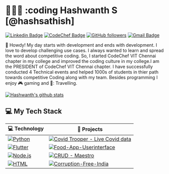 # 👨🏻‍💻 :coding Hashwanth S [@hashsathish]

[![Linkedin Badge](https://img.shields.io/badge/-Hashwanth%20S-blue?style=social&logo=Linkedin&logoColor=blue&link=https://www.linkedin.com/in/stykerhash/)](https://www.linkedin.com/in/stykerhash/) [![CodeChef Badge](http://img.shields.io/badge/-@neo_hash-1ca0f1?style=social&logo=codechef&logoColor=black&link=https://www.codechef.com/users/neo_hash)](https://www.codechef.com/users/neo_hash) [![GitHub followers](https://img.shields.io/github/followers/hashsathish?label=Follow&style=social)](https://github.com/hashsathish/?tab=follow) [![Gmail Badge](https://img.shields.io/badge/-hashwanth2002@gmail-c14438?style=social&logo=Gmail&logoColor=red&link=mailto:hashwanth2002@gmail.com)](mailto:hashwanth2002@gmail.com) 


:wave: Howdy! My day starts with development and ends with development. I love to develop challenging use cases. I always wanted to learn and spread the word about competitive coding. So, I started CodeChef VIT Chennai chapter in my college and improved the coding culture in my college.I am the PRESIDENT of CodeChef VIT Chennai chapter. I have  successfully conducted 4 Technical events and helped 1000s of students in thier path towards competitive Coding along with my team. Besides programming I enjoy :video_game: gaming and 🌆: Travelling.

[![Hashwanth's github stats](https://github-readme-stats.vercel.app/api?username=hashsathish&theme=chartreuse-dark&show_icons=true)](https://github.com/hashsathish)

## 💻 My Tech Stack

<!-- START OF PROFILE STACK, DO NOT REMOVE -->
| 💻 **Technology** | 🚀 **Projects** |
|-|-|
| [![Python](https://img.shields.io/static/v1?label=&message=Python&color=3C78A9&logo=python&logoColor=FFFFFF)](https://www.python.org/) | [![Covid Trooper - Live Covid data](https://img.shields.io/static/v1?label=Covid-Trooper--Live-Covid-Data-Scraping-Tweeting-and-text-to-speech&message=%20&color=000605&logo=github&logoColor=white&labelColor=000605)](https://github.com/hashsathish/Covid-Trooper--Live-Covid-Data-Scraping-Tweeting-and-text-to-speech) |
| [![Flutter](https://img.shields.io/static/v1?label=&message=Flutter&color=5AB7F1&logo=flutter&logoColor=FFFFFF)](https://flutter.dev/) | [![Food-App-Userinterface](https://img.shields.io/static/v1?label=Food-App-Userinterface&message=%20&color=000605&logo=github&logoColor=white&labelColor=000605)](https://github.com/hashsathish/Food-App-UI) |
| [![Node.js](https://img.shields.io/static/v1?label=&message=Node.js&color=47d147&logo=node.js&logoColor=FFFFFF)](https://nodejs.org/en/) | [![CRUD - Maestro](https://img.shields.io/static/v1?label=CRUD-Maestro&message=%20&color=000605&logo=github&logoColor=white&labelColor=000605)](https://github.com/hashsathish/CRUD-Maestro-Node-and-MongoDB)
| [![HTML](https://img.shields.io/static/v1?label=&message=HTML&color=ff751a&logo=HTML5&logoColor=FFFFFF)](https://developer.mozilla.org/en-US/docs/Web/Guide/HTML/HTML5)  | [![Corruption-Free-India](https://img.shields.io/static/v1?label=Corruption-Free-India&message=%20&color=000605&logo=github&logoColor=white&labelColor=000605)](https://github.com/hashsathish/Corruption-Free-India) |
<!-- END OF PROFILE STACK, DO NOT REMOVE -->
